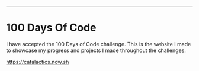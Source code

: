 
---

# 100 Days Of Code

I have accepted the 100 Days of Code challenge. This is the website I made to showcase my progress and projects I made throughout the challenges.

https://catalactics.now.sh